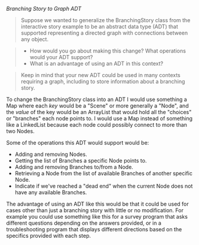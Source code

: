 *Branching Story to Graph ADT*

> Suppose we wanted to generalize the BranchingStory class from the interactive story example to be an abstract data type (ADT) that supported representing a directed graph with connections between any object.

> - How would you go about making this change? What operations would your ADT support?
> - What is an advantage of using an ADT in this context?

> Keep in mind that your new ADT could be used in many contexts requiring a graph, including to store information about a branching story.

To change the BranchingStory class into an ADT I would use something a Map where each _key_ would be a "Scene" or more generally a "Node", and the _value_ of the key would be an ArrayList that would hold all the "choices" or "branches" each node points to. I would use a Map instead of something like a LinkedList because each node could possibly connect to more than two Nodes.

Some of the operations this ADT would support would be:

- Adding and removing Nodes. 
- Getting the list of Branches a specific Node points to. 
- Adding and removing Branches to/from a Node.
- Retrieving a Node from the list of available Branches of another specific Node.
- Indicate if we've reached a "dead end" when the current Node does not have any available Branches.

The advantage of using an ADT like this would be that it could be used for cases other than just a branching story with little or no modification. For example you could use something like this for a survey program that asks different questions depending on the answers provided, or in a troubleshooting program that displays different directions based on the specifics provided with each step. 

